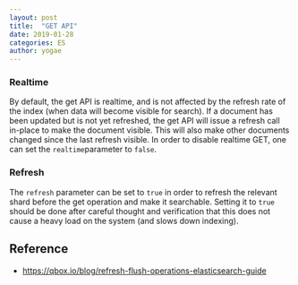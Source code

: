 ```yaml
---
layout: post
title:  "GET API"
date: 2019-01-28
categories: ES
author: yogae
---
```


### Realtime

By default, the get API is realtime, and is not affected by the refresh rate of the index (when data will become visible for search). If a document has been updated but is not yet refreshed, the get API will issue a refresh call in-place to make the document visible. This will also make other documents changed since the last refresh visible. In order to disable realtime GET, one can set the `realtime`parameter to `false`.

### Refresh

The `refresh` parameter can be set to `true` in order to refresh the relevant shard before the get operation and make it searchable. Setting it to `true` should be done after careful thought and verification that this does not cause a heavy load on the system (and slows down indexing).

## Reference

- https://qbox.io/blog/refresh-flush-operations-elasticsearch-guide

